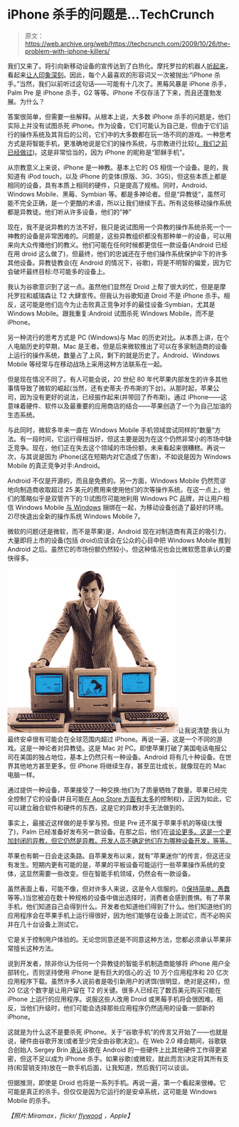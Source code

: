 # iPhone 杀手的问题是...TechCrunch

> 原文：<https://web.archive.org/web/https://techcrunch.com/2009/10/26/the-problem-with-iphone-killers/>

我们又来了。将引向新移动设备的宣传达到了白热化。摩托罗拉的机器人[听起来](https://web.archive.org/web/20221209222756/http://www.mobilecrunch.com/2009/10/01/verizon-to-announce-moto-tao-next-week-phone-to-drop-dec-1/)，看起来[让人印象深刻](https://web.archive.org/web/20221209222756/http://www.beta.techcrunch.com/2009/10/18/verizon-droid-is-the-real-deal/)。因此，每个人最喜欢的形容词又一次被抛出:“iPhone 杀手。”当然，我们以前听过这句话——可能有十几次了。黑莓风暴是 iPhone 杀手，Palm Pre 是 iPhone 杀手，G2 等等。iPhone 不仅存活了下来，而且还蓬勃发展。为什么？

答案很简单，但需要一些解释。从根本上说，大多数 iPhone 杀手的问题是，他们实际上并没有试图杀死 iPhone。作为设备，它们可能认为自己是，但由于它们运行的操作系统及其背后的公司，它们中的大多数都在玩一场不同的游戏。一种思考方式是将智能手机，更准确地说是它们的操作系统，与宗教进行比较([，我们之前已经做过](https://web.archive.org/web/20221209222756/http://www.beta.techcrunch.com/2009/08/18/android-v-iphone-religious-battle-rages-within-techcrunch/))。这是非常恰当的，因为 iPhone 的昵称是“耶稣手机”。

从宗教意义上来说，iPhone 是一神教。基本上它的 OS 相信一个设备。是的，我知道有 iPod touch，以及 iPhone 的变体(原版、3G、3GS)，但这些本质上都是相同的设备，具有本质上相同的硬件，只是提高了规格。同时，Android、Windows Mobile、黑莓、Symbian 等。都是多神论者。但是“异教徒”，虽然可能不完全正确，是一个更酷的术语，所以让我们继续下去。所有这些移动操作系统都是异教徒。他们听从许多设备，他们的“神”

现在，我不是说异教的方法不好，我只是说试图用一个异教的操作系统杀死一个一神教的设备是非常困难的。问题是，这些异教组织都没有那种单一的设备，可以用来向大众传播他们的教义。他们可能在任何时候都更信任一款设备(Android 已经在用 droid 这么做了)，但最终，他们的忠诚还在于他们操作系统保护伞下的许多其他设备。异教徒教会(在 Android 的情况下，谷歌)，将是不明智的偏爱，因为它会破坏最终目标:尽可能多的设备上。

我认为谷歌意识到了这一点。虽然他们显然在 Droid 上帮了很大的忙，但是是摩托罗拉和威瑞森让 T2 大肆宣传。但我认为谷歌知道 Droid 不是 iPhone 杀手。相反，这可能是他们迄今为止击败真正竞争对手的最佳设备:Symbian，尤其是 Windows Mobile。跟我重复:Android 试图杀死 Windows Mobile，而不是 iPhone。

另一种流行的思考方式是 PC (Windows)与 Mac 的历史对比。从本质上讲，在个人电脑历史的早期，Mac 是王者。但是后来微软推出了可以在多家制造商的设备上运行的操作系统，数量占了上风，剩下的就是历史了。Android、Windows Mobile 等经常与在移动战场上采用这种方法联系在一起。

但是现在情况不同了。有人可能会说，20 世纪 80 年代苹果内部发生的许多其他事情导致了微软的崛起(当然，还有史蒂夫·乔布斯的下台)。从那时起，苹果公司，因为没有更好的说法，已经振作起来(并带回了乔布斯)。通过 iPhone——这意味着硬件、软件以及最重要的应用商店的结合——苹果创造了一个为自己加油的生态系统。

与此同时，微软多年来一直在 Windows Mobile 手机领域尝试同样的“数量”方法。有一段时间，它运行得相当好，但这主要是因为在这个仍然非常小的市场中缺乏竞争。现在，他们正在失去这个领域的市场份额，未来看起来很糟糕。再说一次，与其说是因为 iPhone(这在短期内对它造成了伤害)，不如说是因为 Windows Mobile 的真正竞争对手:Android。

Android 不仅是开源的，而且是免费的。另一方面，Windows Mobile 仍然荒谬地向制造商收取超过 25 美元的费用来使用他们的次等操作系统。在这一点上，他们的策略似乎是双管齐下的:1)试图尽可能地利用 Windows PC 品牌，并让用户相信 Windows Mobile [与 Windows](https://web.archive.org/web/20221209222756/http://www.beta.techcrunch.com/2009/10/09/video-windows-mobile-turns-twitter-into-party-boy/) 捆绑在一起，为移动设备创造了最好的环境。2)尽快退出全新的操作系统 Windows Mobile 7。

微软的问题(还是微软，而不是苹果)是，Android 现在对制造商有真正的吸引力，大量即将上市的设备(包括 droid)应该会在公众的心目中把 Windows Mobile 推到 Android 之后。虽然它的市场份额仍然较小，但这种情况也会比微软愿意承认的要快得多。

![jobs-apple-2](img/7bbe9a3659f0c13a6696dbc7fd03ff60.png "jobs-apple-2")让我说清楚:我认为最终安卓很有可能会在全球范围内超过 iPhone。再说一遍，这是一个不同的游戏。这是一神论者对异教徒。这是 Mac 对 PC。即使苹果打破了美国电话电报公司在美国的独占地位，基本上仍然只有一种设备。Android 将有几十种设备。在世界其他地方甚至更多。但 iPhone 将继续生存，甚至茁壮成长，就像现在的 Mac 电脑一样。

通过提供一种设备，苹果接受了一种交换:他们为了质量牺牲了数量。苹果已经完全控制了它的设备(并且可能[在 App Store 方面有太多](https://web.archive.org/web/20221209222756/http://www.beta.techcrunch.com/2009/08/24/facebook-app-developer-to-apple-tear-down-this-app-store-wall/)的控制权)，正因为如此，它可以建立融合软件和硬件的东西，这是它的异教对手无法做到的。

事实上，最接近这样做的是手掌与预。但是 Pre 还不属于苹果手机的等级(太慢了)，Palm 已经准备好发布另一款设备。在那之后，他们在[谈论更多。这是一个更加封闭的异教，但它仍然是异教。开发人员不确定他们在为哪种设备开发，等等。](https://web.archive.org/web/20221209222756/http://www.beta.techcrunch.com/2009/10/05/palm-free-apps-for-the-web-free-development-for-open-source-and-free-pres/)

苹果也有朝一日会走这条路。自苹果发布以来，就有“苹果迷你”的传言，但这还没有发生。短期内更有可能的是，苹果的平板设备可能运行一些苹果操作系统的变体，这显然需要一些改变。但在智能手机领域，仍然会有一款设备。

虽然表面上看，可能不像，但对许多人来说，这是令人信服的。([)保持简单，愚蠢](https://web.archive.org/web/20221209222756/http://www.beta.techcrunch.com/2009/04/28/keep-it-simple-stupid/)等等。)当您被迫在数十种规格的设备中做出选择时，消费者会感到畏惧。有了苹果手机，他们知道自己会得到什么。开发者也知道他们得到了什么。他们知道他们的应用程序会在苹果手机上运行得很好，因为他们能够在设备上测试它，而不必购买并在几十台设备上测试它。

它是关于控制用户体验的。无论您同意还是不同意这种方法，您都必须承认苹果非常擅长这种方法。

说到开发者，除非你认为任何一个异教徒的智能手机制造商能够将 iPhone 用户全部转化，否则坚持使用 iPhone 是有巨大的信心的:近 10 万个应用程序和 20 亿次应用程序下载。虽然许多人说前者是吸引新用户的诱饵(很明显，绝对是这样)，但 20 亿这个数字是让用户留在 T2 的关键。很多人已经花了数百美元购买只能在 iPhone 上运行的应用程序。说服这些人改用 Droid 或黑莓手机将会很困难。相反，当他们升级时，他们可能会选择那些应用程序仍然适用的设备:一部新的 iPhone。

这就是为什么这不是要杀死 iPhone。关于“谷歌手机”的传言又开始了——也就是说，硬件由谷歌开发(或者至少完全由谷歌决定)。在 Web 2.0 峰会期间，谷歌联合创始人 Sergey Brin [承认](https://web.archive.org/web/20221209222756/http://www.beta.techcrunch.com/2009/10/24/sergey-brins-surprise-web-2-0-visit-the-video/)谷歌在 Android 的一些硬件上比其他硬件工作得更紧密，但这不足以成为 iPhone 杀手。如果谷歌(或微软，就此而言)决定将其所有支持(和营销支持)放在一款手机后面，让我知道，然后我们可以谈谈。

但据推测，即使是 Droid 也将是一系列手机。再说一遍，第一个看起来很棒。它可能是真正的杀手。但仅仅是因为它运行的是安卓系统，这可能是 Windows Mobile 的杀手。

*【照片:Miramax，flickr/ [flywood](https://web.archive.org/web/20221209222756/http://www.flickr.com/photos/flyworld/3126452629/) ，Apple】*
